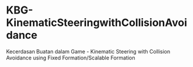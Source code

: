 # KBG-KinematicSteeringwithCollisionAvoidance
Kecerdasan Buatan dalam Game - Kinematic Steering with Collision Avoidance using Fixed Formation/Scalable Formation
